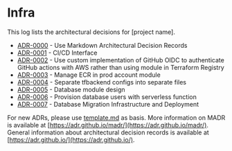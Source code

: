 # Infra

This log lists the architectural decisions for \[project name].

* [ADR-0000](../../../decisions/infra/infra/0000-use-markdown-architectural-decision-records.md) - Use Markdown Architectural Decision Records
* [ADR-0001](../../../decisions/infra/infra/0001-ci-cd-interface.md) - CI/CD Interface
* [ADR-0002](../../../decisions/infra/infra/0002-use-custom-implementation-of-github-oidc.md) - Use custom implementation of GitHub OIDC to authenticate GitHub actions with AWS rather than using module in Terraform Registry
* [ADR-0003](../../../decisions/infra/infra/0003-manage-ecr-in-prod-account-module.md) - Manage ECR in prod account module
* [ADR-0004](../../../decisions/infra/infra/0004-separate-terraform-backend-configs-into-separate-config-files.md) - Separate tfbackend configs into separate files
* [ADR-0005](../../../decisions/infra/infra/0005-database-module-design.md) - Database module design
* [ADR-0006](../../../decisions/infra/infra/0006-provision-database-users-with-serverless-function.md) - Provision database users with serverless function
* [ADR-0007](../../../decisions/infra/infra/0007-database-migration-architecture.md) - Database Migration Infrastructure and Deployment

For new ADRs, please use [template.md](../../../decisions/infra/template.md) as basis. More information on MADR is available at [https://adr.github.io/madr/](https://adr.github.io/madr/). General information about architectural decision records is available at [https://adr.github.io/](https://adr.github.io/).
